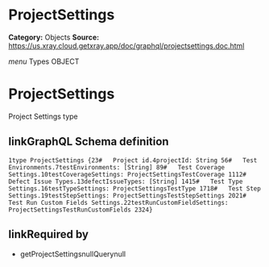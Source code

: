 # ProjectSettings

**Category:** Objects
**Source:** https://us.xray.cloud.getxray.app/doc/graphql/projectsettings.doc.html

*menu* Types OBJECT
 # ProjectSettings
 Project Settings type

## linkGraphQL Schema definition
 `1type ProjectSettings {23#   Project id.4projectId: String 56#   Test Environments.7testEnvironments: [String] 89#   Test Coverage Settings.10testCoverageSettings: ProjectSettingsTestCoverage 1112#   Defect Issue Types.13defectIssueTypes: [String] 1415#   Test Type Settings.16testTypeSettings: ProjectSettingsTestType 1718#   Test Step Settings.19testStepSettings: ProjectSettingsTestStepSettings 2021#   Test Run Custom Fields Settings.22testRunCustomFieldSettings: ProjectSettingsTestRunCustomFields 2324}`
## linkRequired by
 - getProjectSettingsnullQuerynull